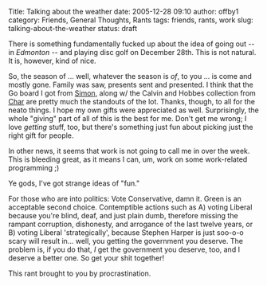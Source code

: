 Title: Talking about the weather
date: 2005-12-28 09:10
author: offby1
category: Friends, General Thoughts, Rants
tags: friends, rants, work
slug: talking-about-the-weather
status: draft

There is something fundamentally fucked up about the idea of going out \-- in *Edmonton* \-- and playing disc golf on December 28th. This is not natural. It is, however, kind of nice.

So, the season of \... well, whatever the season is *of*, to you \... is come and mostly gone. Family was saw, presents sent and presented. I think that the Go board I got from [Simon](http://www.livejournal.com/users/vernondalhart/), along w/ the Calvin and Hobbes collection from [Char](http://www.livejournal.com/users/xraystar) are pretty much the standouts of the lot. Thanks, though, to all for the neato things. I hope my own gifts were appreciated as well. Surprisingly, the whole "giving" part of all of this is the best for me. Don't get me wrong; I love *getting* stuff, too, but there's something just fun about picking just the right gift for people.

In other news, it seems that work is not going to call me in over the week. This is bleeding great, as it means I can, um, work on some work-related programming ;)

Ye gods, I've got strange ideas of "fun."

For those who are into politics: Vote Conservative, damn it. Green is an acceptable second choice. Contemptible actions such as A) voting Liberal because you're blind, deaf, and just plain dumb, therefore missing the rampant corruption, dishonesty, and arrogance of the last twelve years, or B) voting Liberal 'strategically', because Stephen Harper is just soo-o-o scary will result in\... well, you getting the government you deserve. The problem is, if you do that, *I* get the government you deserve, too, and I deserve a better one. So get your shit together!

This rant brought to you by procrastination.
